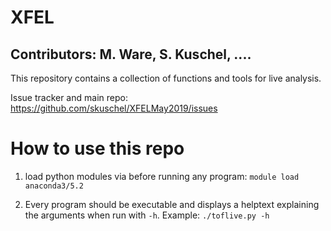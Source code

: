 
# XFEL

## Contributors: M. Ware, S. Kuschel, ....

This repository contains a collection of functions and tools for live analysis.

Issue tracker and main repo: https://github.com/skuschel/XFELMay2019/issues


# How to use this repo

1) load python modules via before running any program:
  `module load anaconda3/5.2`

2) Every program should be executable and displays a helptext explaining the arguments when run with `-h`. Example: `./toflive.py -h`


